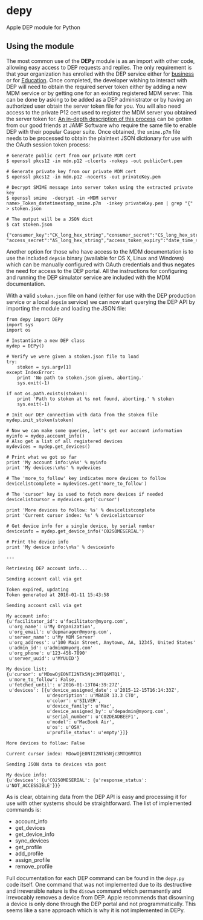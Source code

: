 # depy
Apple DEP module for Python

## Using the module

The most common use of the **DEPy** module is as an import with other code, allowing easy access to DEP requests and replies. The only requirement is that your organization has enrolled with the DEP service either for [business](http://www.apple.com/business/dep/) or for [Education](http://www.apple.com/education/it/dep/). Once completed, the developer wishing to interact with DEP will need to obtain the required server token either by adding a new MDM service or by getting one for an existing registered MDM server. This can be done by asking to be added as a DEP administrator or by having an authorized user obtain the server token file for you. You will also need access to the private P12 cert used to register the MDM server you obtained the server token for. [An in-depth description of this process](https://jamfnation.jamfsoftware.com/article.html?id=359) can be gotten from our good friends at JAMF Software who require the same file to enable DEP with their popular Casper suite. Once obtained, the `smime.p7m` file needs to be processed to obtain the plaintext JSON dictionary for use with the OAuth session token process:

```
# Generate public cert from our private MDM cert
$ openssl pkcs12 -in mdm.p12 -clcerts -nokeys -out publicCert.pem

# Generate private key from our private MDM cert
$ openssl pkcs12 -in mdm.p12 -nocerts -out privateKey.pem

# Decrypt SMIME message into server token using the extracted private key
$ openssl smime  -decrypt -in <MDM server name>_Token_datetimestamp_smime.p7m  -inkey privateKey.pem | grep "{" > stoken.json

# The output will be a JSON dict
$ cat stoken.json

{"consumer_key":"CK_long_hex_string","consumer_secret":"CS_long_hex_string","access_token":"AT_long_hex_string",
"access_secret":"AS_long_hex_string","access_token_expiry":"date_time_stamp_UTC"}
```

Another option for those who have access to the MDM documentation is to use the included `depsim` binary (available for OS X, Linux and Windows) which can be manually configured with OAuth credentials and thus negates the need for access to the DEP portal. All the instructions for configuring and running the DEP simulator service are included with the MDM documentation.

With a valid `stoken.json` file on hand (either for use with the DEP production service or a local `depsim` service) we can now start querying the DEP API by importing the module and loading the JSON file:

```
from depy import DEPy
import sys
import os

# Instantiate a new DEP class
mydep = DEPy()

# Verify we were given a stoken.json file to load
try:
    stoken = sys.argv[1]
except IndexError:
    print 'No path to stoken.json given, aborting.'
    sys.exit(-1)

if not os.path.exists(stoken):
    print 'Path to stoken at %s not found, aborting.' % stoken
    sys.exit(-1)

# Init our DEP connection with data from the stoken file
mydep.init_stoken(stoken)

# Now we can make some queries, let's get our account information
myinfo = mydep.account_info()
# Also get a list of all registered devices
mydevices = mydep.get_devices()

# Print what we got so far
print 'My account info:\n%s' % myinfo
print 'My devices:\n%s' % mydevices

# The 'more_to_follow' key indicates more devices to follow
devicelistcomplete = mydevices.get('more_to_follow')

# The 'cursor' key is used to fetch more devices if needed
devicelistcursor = mydevices.get('cursor')

print 'More devices to follow: %s' % devicelistcomplete
print 'Current cursor index: %s' % devicelistcursor

# Get device info for a single device, by serial number
deviceinfo = mydep.get_device_info('C02SOMESERIAL')

# Print the device info
print 'My device info:\n%s' % deviceinfo

---

Retrieving DEP account info...

Sending account call via get

Token expired, updating
Token generated at 2016-01-11 15:43:58

Sending account call via get

My account info:
{u'facilitator_id': u'facilitator@myorg.com',
 u'org_name': u'My Organization',
 u'org_email': u'depmanager@myorg.com',
 u'server_name': u'My MDM Server'
 u'org_address': u'100 Main Street, Anytown, AA, 12345, United States'
 u'admin_id': u'admin@myorg.com'
 u'org_phone': u'123-456-7890'
 u'server_uuid': u'MYUUID'}

My device list:
{u'cursor': u'MDowOjE0NTI2NTk5Njc3MTQ6MTQ1',
 u'more_to_follow': False,
 u'fetched_until': u'2016-01-13T04:39:27Z',
 u'devices': [{u'device_assigned_date': u'2015-12-15T16:14:33Z',
               u'description': u'MBAIR 13.3 CTO',
               u'color': u'SILVER',
               u'device_family': u'Mac',
               u'device_assigned_by': u'depadmin@myorg.com',
               u'serial_number': u'C02DEADBEEF1',
               u'model': u'MacBook Air',
               u'os': u'OSX',
               u'profile_status': u'empty'}]}

More devices to follow: False

Current cursor index: MDowOjE0NTI2NTk5Njc3MTQ6MTQ1

Sending JSON data to devices via post

My device info:
{u'devices': {u'C02SOMESERIAL': {u'response_status': u'NOT_ACCESSIBLE'}}}

```

As is clear, obtaining data from the DEP API is easy and processing it for use with other systems should be straightforward. The list of implemented commands is:

- account_info
- get_devices
- get_device_info
- sync_devices
- get_profile
- add_profile
- assign_profile
- remove_profile

Full documentation for each DEP command can be found in the `depy.py` code itself. One command that was not implemented due to its destructive and irreversible nature is the `disown` command which permanently and irrevocably removes a device from DEP. Apple recommends that disowning a device is only done through the DEP portal and not programmatically. This seems like a sane approach which is why it is not implemented in DEPy.
